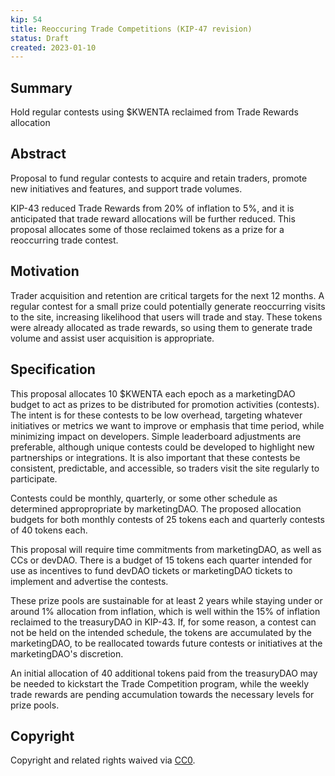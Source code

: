 ```yaml
---
kip: 54
title: Reoccuring Trade Competitions (KIP-47 revision)
status: Draft
created: 2023-01-10
---
```


## Summary

Hold regular contests using $KWENTA reclaimed from Trade Rewards allocation

## Abstract

Proposal to fund regular contests to acquire and retain traders, promote new initiatives and features, and support trade volumes.

KIP-43 reduced Trade Rewards from 20% of inflation to 5%, and it is anticipated that trade reward allocations will be further reduced. This proposal allocates some of those reclaimed tokens as a prize for a reoccurring trade contest.

## Motivation

Trader acquisition and retention are critical targets for the next 12 months. A regular contest for a small prize could potentially generate reoccurring visits to the site, increasing likelihood that users will trade and stay. These tokens were already allocated as trade rewards, so using them to generate trade volume and assist user acquisition is appropriate.

## Specification

This proposal allocates 10 $KWENTA each epoch as a marketingDAO budget to act as prizes to be distributed for promotion activities (contests). The intent is for these contests to be low overhead, targeting whatever initiatives or metrics we want to improve or emphasis that time period, while minimizing impact on developers. Simple leaderboard adjustments are preferable, although unique contests could be developed to highlight new partnerships or integrations. It is also important that these contests be consistent, predictable, and accessible, so traders visit the site regularly to participate.

Contests could be monthly, quarterly, or some other schedule as determined appropropriate by marketingDAO. The proposed allocation budgets for both monthly contests of 25 tokens each and quarterly contests of 40 tokens each.

This proposal will require time commitments from marketingDAO, as well as CCs or devDAO. There is a budget of 15 tokens each quarter intended for use as incentives to fund devDAO tickets or marketingDAO tickets to implement and advertise the contests.

These prize pools are sustainable for at least 2 years while staying under or around 1% allocation from inflation, which is well within the 15% of inflation reclaimed to the treasuryDAO in KIP-43.  If, for some reason, a contest can not be held on the intended schedule, the tokens are accumulated by the marketingDAO, to be reallocated towards future contests or initiatives at the marketingDAO's discretion.

An initial allocation of 40 additional tokens paid from the treasuryDAO may be needed to kickstart the Trade Competition program, while the weekly trade rewards are pending accumulation towards the necessary levels for prize pools.

## Copyright

Copyright and related rights waived via [CC0](https://creativecommons.org/publicdomain/zero/1.0/).
